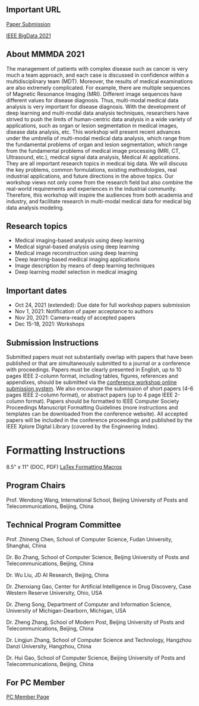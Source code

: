 ## Important URL
[Paper Submission](https://wi-lab.com/cyberchair/2021/bigdata21/scripts/submit.php?subarea=S34&undisplay_detail=1&wh=/cyberchair/2021/bigdata21/scripts/ws_submit.php)

[IEEE BigData 2021](http://bigdataieee.org/BigData2021/)

## About MMMDA 2021

The management of patients with complex disease such as cancer is very much a team approach, and each case is discussed in confidence within a multidisciplinary team (MDT). Moreover, the results of medical examinations are also extremely complicated. For example, there are multiple sequences of Magnetic Resonance Imaging (MRI). Different image sequences have different values for disease diagnosis. Thus, multi-modal medical data analysis is very important for disease diagnosis. With the development of deep learning and multi-modal data analysis techniques, researchers have strived to push the limits of human-centric data analysis in a wide variety of applications, such as organ or lesion segmentation in medical images, disease data analysis, etc. This workshop will present recent advances under the umbrella of multi-modal medical data analysis, which range from the fundamental problems of organ and lesion segmentation, which range from the fundamental problems of medical image processing (MRI, CT, Ultrasound, etc.), medical signal data analysis, Medical AI applications. They are all important research topics in medical big data. We will discuss the key problems, common formulations, existing methodologies, real industrial applications, and future directions in the above topics. Our workshop views not only come from the research field but also combine the real-world requirements and experiences in the industrial community. Therefore, this workshop will inspire the audiences from both academia and industry, and facilitate research in multi-modal medical data for medical big data analysis modeling.

## Research topics

- Medical imaging-based analysis using deep learning
- Medical signal-based analysis using deep learning
- Medical image reconstruction using deep learning
- Deep learning-based medical imaging applications
- Image description by means of deep learning techniques
- Deep learning model selection in medical imaging

## Important dates

- Oct 24, 2021 (extended): Due date for full workshop papers submission
- Nov 1, 2021: Notification of paper acceptance to authors
- Nov 20, 2021: Camera-ready of accepted papers
- Dec 15-18, 2021: Workshops

## Submission Instructions

Submitted papers must not substantially overlap with papers that have been published or that are simultaneously submitted to a journal or a conference with proceedings. Papers must be clearly presented in English, up to 10 pages IEEE 2-column format, including tables, figures, references and appendixes, should be submitted via the [conference workshop online submission system](https://wi-lab.com/cyberchair/2021/bigdata21/scripts/submit.php?subarea=S34&undisplay_detail=1&wh=/cyberchair/2021/bigdata21/scripts/ws_submit.php). We also encourage the submission of short papers (4-6 pages IEEE 2-column format), or abstract papers (up to 4 page IEEE 2-column format). Papers should be formatted to IEEE Computer Society Proceedings Manuscript Formatting Guidelines (more instructions and templates can be downloaded from the conference website). All accepted papers will be included in the conference proceedings and published by the IEEE Xplore Digital Library (covered by the Engineering Index).

# Formatting Instructions

8.5" x 11" (DOC, PDF)
[LaTex Formatting Macros](http://bigdataieee.org/BigData2021/files/Conference-LaTeX-template_7-9-18.zip)

## Program Chairs

Prof. Wendong Wang, International School, Beijing University of Posts and Telecommunications, Beijing, China

## Technical Program Committee

Prof. Zhineng Chen, School of Computer Science, Fudan University, Shanghai, China

Dr. Bo Zhang, School of Computer Science, Beijing University of Posts and Telecommunications, Beijing, China

Dr. Wu Liu, JD AI Research, Beijing, China

Dr. Zhenxiang Gao, Center for Artificial Intelligence in Drug Discovery, Case Western Reserve University, Ohio, USA

Dr. Zheng Song, Department of Computer and Information Science, University of Michigan-Dearborn, Michigan, USA

Dr. Zheng Zhang, School of Modern Post, Beijing University of Posts and Telecommunications, Beijing, China

Dr. Lingjun Zhang, School of Computer Science and Technology, Hangzhou Danzi University, Hangzhou, China

Dr. Hui Gao, School of Computer Science, Beijing University of Posts and Telecommunications, Beijing, China

## For PC Member
[PC Member Page](https://wi-lab.com/cyberchair/2021/bigdata21/pcmb/pc_index.php?subarea=S34)
